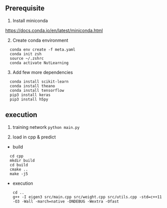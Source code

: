 ## Prerequisite
1. Install miniconda

https://docs.conda.io/en/latest/miniconda.html

2. Create conda environment
```
  conda env create -f meta.yaml
  conda init zsh
  source ~/.zshrc
  conda activate NutLearning
```
3. Add few more dependencies
```
  conda install scikit-learn
  conda install theano
  conda install tensorflow
  pip3 install keras
  pip3 install h5py
```

## execution
1. training network
``` python main.py ```

2. load in cpp & predict
- build
```
  cd cpp
  mkdir build
  cd build
  cmake ..
  make -j5
```

- execution
  ```
  cd ..
  g++ -I eigen3 src/main.cpp src/weight.cpp src/utils.cpp -std=c++11 -O3 -Wall -march=native -DNDEBUG -Wextra -Ofast
  ```
